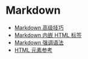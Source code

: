 # Markdown

+ [Markdown 高级技巧](https://www.runoob.com/markdown/md-advance.html)
+ [Markdown 内嵌 HTML 标签](https://markdown.com.cn/basic-syntax/htmls.html#markdown-%E5%86%85%E5%B5%8C-html-%E6%A0%87%E7%AD%BE)
+ [Markdown 强调语法](https://markdown.com.cn/basic-syntax/emphasis.html#markdown-%E5%BC%BA%E8%B0%83%E8%AF%AD%E6%B3%95)
+ [HTML 元素参考](https://developer.mozilla.org/zh-CN/docs/Web/HTML/Element)


